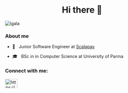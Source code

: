 <h1 align="center">Hi there 👋</h1>

<p align="left"> <img src="https://komarev.com/ghpvc/?username=lgala&label=Profile%20views&color=0e75b6&style=flat" alt="lgala" /> </p>

<h3 align="left">About me</h3>

* 💼    &nbsp;   Junior Software Engineer at [Scalapay](https://www.linkedin.com/company/scalapay/?originalSubdomain=it)

* 🎓    &nbsp;   BSc in in Computer Science at University of Parma

<h3 align="left">Connect with me:</h3>
<p align="left">
<a href="https://linkedin.com/in/lorenzogalafassi/" target="blank"><img align="center" src="https://raw.githubusercontent.com/rahuldkjain/github-profile-readme-generator/master/src/images/icons/Social/linked-in-alt.svg" alt="https://www.linkedin.com/in/lorenzogalafassi/" height="30" width="40" /></a>
</p>

